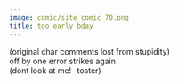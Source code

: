 ```yaml
---
image: comic/site_comic_70.png
title: too early bday
---
```

(original char comments lost from stupidity)  
off by one error strikes again  
(dont look at me! -toster)
